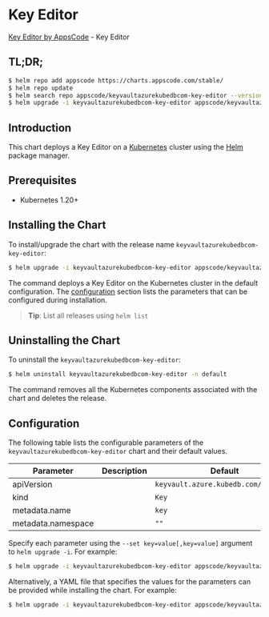 # Key Editor

[Key Editor by AppsCode](https://appscode.com) - Key Editor

## TL;DR;

```bash
$ helm repo add appscode https://charts.appscode.com/stable/
$ helm repo update
$ helm search repo appscode/keyvaultazurekubedbcom-key-editor --version=v0.21.0
$ helm upgrade -i keyvaultazurekubedbcom-key-editor appscode/keyvaultazurekubedbcom-key-editor -n default --create-namespace --version=v0.21.0
```

## Introduction

This chart deploys a Key Editor on a [Kubernetes](http://kubernetes.io) cluster using the [Helm](https://helm.sh) package manager.

## Prerequisites

- Kubernetes 1.20+

## Installing the Chart

To install/upgrade the chart with the release name `keyvaultazurekubedbcom-key-editor`:

```bash
$ helm upgrade -i keyvaultazurekubedbcom-key-editor appscode/keyvaultazurekubedbcom-key-editor -n default --create-namespace --version=v0.21.0
```

The command deploys a Key Editor on the Kubernetes cluster in the default configuration. The [configuration](#configuration) section lists the parameters that can be configured during installation.

> **Tip**: List all releases using `helm list`

## Uninstalling the Chart

To uninstall the `keyvaultazurekubedbcom-key-editor`:

```bash
$ helm uninstall keyvaultazurekubedbcom-key-editor -n default
```

The command removes all the Kubernetes components associated with the chart and deletes the release.

## Configuration

The following table lists the configurable parameters of the `keyvaultazurekubedbcom-key-editor` chart and their default values.

|     Parameter      | Description |                     Default                     |
|--------------------|-------------|-------------------------------------------------|
| apiVersion         |             | <code>keyvault.azure.kubedb.com/v1alpha1</code> |
| kind               |             | <code>Key</code>                                |
| metadata.name      |             | <code>key</code>                                |
| metadata.namespace |             | <code>""</code>                                 |


Specify each parameter using the `--set key=value[,key=value]` argument to `helm upgrade -i`. For example:

```bash
$ helm upgrade -i keyvaultazurekubedbcom-key-editor appscode/keyvaultazurekubedbcom-key-editor -n default --create-namespace --version=v0.21.0 --set apiVersion=keyvault.azure.kubedb.com/v1alpha1
```

Alternatively, a YAML file that specifies the values for the parameters can be provided while
installing the chart. For example:

```bash
$ helm upgrade -i keyvaultazurekubedbcom-key-editor appscode/keyvaultazurekubedbcom-key-editor -n default --create-namespace --version=v0.21.0 --values values.yaml
```
